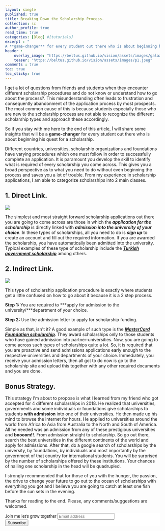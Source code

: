 ```yaml
---
layout: single
published: true
title: Breaking Down the Scholarship Process.
collection: sc
author_profile: true
read_time: true
categories: [Blog] #[tutorials]
excerpt : "
A **game-changer** for every student out there who is about beginning his quest for a scholarship."
header :
    overlay_image: "https://beltus.github.io/vision/assets/images/galaxy.png"
    teaser: "https://beltus.github.io/vision/assets/images/p1.jpeg"
comments : true
toc: true
toc_sticky: true
---
```


I get a lot of questions from friends and students when they encounter different scholarship procedures and do not know or understand how to go about the process?. This misunderstanding often leads to frustration and consequently abandonment of the application process by most prospects. The most common cause of this is because students especially those who are new to the scholarship process are not able to recognize the different scholarship types and approach these accordingly.

So if you stay with me here to the end of this article, İ will share some insights that will be a **game-changer** for every student out there who is about beginning his quest for a scholarship.

Different countries, universities, scholarship organizations and foundations have varying procedures which one must follow in order to successfully complete an application. It is paramount you develop the skill to identify what is required of every scholarship you come across. This gives you a broad perspective as to what you need to do without even beginning the process and saves you a lot of trouble. From my experience in scholarship applications, I am able to categorize scholarships into 2 main classes.

## 1. Direct Link.

![](https://beltus.github.io/vision/assets/images/p2.png)

The simplest and most straight forward scholarship applications out there you are going to come across are those in which the ***application for the scholarship*** is directly linked with ***admission into the university of your choice***. In these types of scholarships, all you need to do is ***sign up*** to create an account and fill out the required information. If you are awarded the scholarship, you have automatically been admitted into the university. Typical examples of these type of scholarship include the [***Turkish government scholarship***](https://turkiyeburslari.gov.tr/) among others.

## 2. Indirect Link.

![](https://beltus.github.io/vision/assets/images/p3.jpg)

This type of scholarship application procedure is exactly where students get a little confused on how to go about it because it is a 2 step process.

**Step 1:** You are required to ***apply for admission to the university/***department of your choice.

**Step 2:** Use the admission letter to apply for scholarship funding.

Simple as that, isn't it? A good example of such type is the [***MasterCard Foundation scholarship***](https://mastercardfdn.org/all/scholars/). They award scholarships only to those students who have gained admission into partner-universities. Now, you are going to come across such types of scholarships quite a lot. So, it is required that you are proactive and send admissions applications early enough to the respective universities and departments of your choice. Immediately, you receive your admission letters, then all got to do now is go to the scholarship site and upload this together with any other required documents and you are done.

## Bonus Strategy.

This strategy I'm about to propose is what I learned from my friend who got accepted for 4 different scholarships in 2018. He realized that universities, governments and some individuals or foundations give scholarships to students **with admission** into one of their universities. He then made up his mind to browse the internet for hours. He applied to universities around the world from Africa to Asia from Australia to the North and South of America. All he needed was an admission from any of these prestigious universities and **boooom!!**. From admission straight to scholarship. So go out there, search the best universities in the different continents of the world and apply for admissions. After that, do a google search of scholarships by the university, by foundations, by individuals and most importantly by the government of that country for international students. You will be surprised by the number of scholarships offered by these institutions. Your chances of nailing one scholarship in the head will be quadrupled.

I strongly recommended that for those of you with the hunger, the passion, the drive to change your future to go out to the ocean of scholarships with everything you got and I believe you are going to catch at least one fish before the sun sets in the evening.

Thanks for reading to the end. Please, any comments/suggestions are welcomed.

<!-- Begin Mailchimp Signup Form -->
<link href="//cdn-images.mailchimp.com/embedcode/horizontal-slim-10_7.css" rel="stylesheet" type="text/css">
<style type="text/css">
	#mc_embed_signup{background:#fff; clear:left; font:14px Helvetica,Arial,sans-serif; width:100%;}
	/* Add your own Mailchimp form style overrides in your site stylesheet or in this style block.
	   We recommend moving this block and the preceding CSS link to the HEAD of your HTML file. */
</style>
<div id="mc_embed_signup">
<form action="https://github.us4.list-manage.com/subscribe/post?u=ca4847e09fa3eca66eff34e12&amp;id=cf9e9cda45" method="post" id="mc-embedded-subscribe-form" name="mc-embedded-subscribe-form" class="validate" target="_blank" novalidate>
    <div id="mc_embed_signup_scroll">
	<label for="mce-EMAIL">Join me let's grow together</label>
	<input type="email" value="" name="EMAIL" class="email" id="mce-EMAIL" placeholder="Email address" required>
    <!-- real people should not fill this in and expect good things - do not remove this or risk form bot signups-->
    <div style="position: absolute; left: -5000px;" aria-hidden="true"><input type="text" name="b_ca4847e09fa3eca66eff34e12_cf9e9cda45" tabindex="-1" value=""></div>
    <div class="clear"><input type="submit" value="Subscribe" name="subscribe" id="mc-embedded-subscribe" class="button"></div>
    </div>
</form>
</div>

<!--End mc_embed_signup-->
<div class="fb-comments" data-href="https://beltus.github.io/vision/blog/breaking-process/" data-width="550" data-numposts="10"></div>
